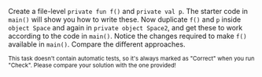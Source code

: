 

Create a file-level `private fun f()` and `private val p`. The starter code in
`main()` will show you how to write these. Now duplicate `f()` and `p` inside
`object Space` and again in `private object Space2`, and get these to work
according to the code in `main()`. Notice the changes required to make `f()`
available in `main()`. Compare the different approaches.

<sub> This task doesn't contain automatic tests,
so it's always marked as "Correct" when you run "Check".
Please compare your solution with the one provided! </sub>
